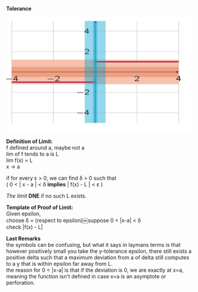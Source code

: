 **Tolerance**

![Exported image](Exported%20image%2020241209225444-0.png)  

**Definition of Limit:**  
f defined around a, maybe not a  
lim of f tends to a is L  
lim f(x) = L  
x -> a
 
if for every ε > 0, we can find δ > 0 such that  
( 0 < | x - a | < δ **implies** | f(x) - L | < ε )
 
_The limit_ **DNE** if no such L exists.
 
**Template of Proof of Limit:**  
Given epsilon,  
choose δ = (respect to epsilon)￼suppose 0 < |x-a| < δ  
check |f(x) - L|
 
**Last Remarks**  
the symbols can be confusing, but what it says in laymans terms is that however positively small you take the y-tolerance epsilon, there still exists a positive delta such that a maximum deviation from a of delta still computes to a y that is within epsilon far away from L.  
the reason for 0 < |x-a| is that if the deviation is 0, we are exactly at x=a, meaning the function isn't defined in case x=a is an asymptote or perforation.